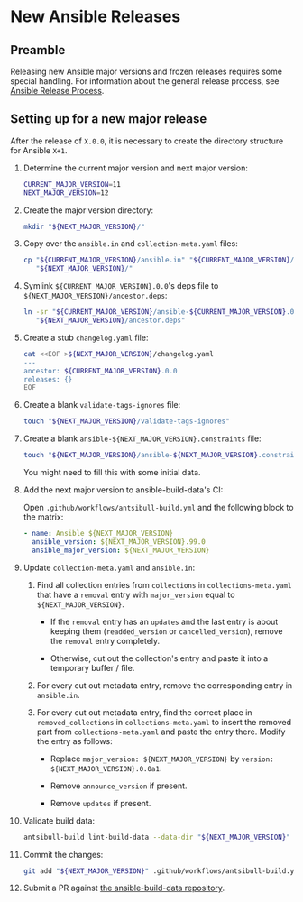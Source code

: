 # New Ansible Releases

## Preamble

Releasing new Ansible major versions and frozen releases requires some special
handling.
For information about the general release process,
see [Ansible Release Process](release-process.md).

## Setting up for a new major release

<!-- TODO: Write a script, playbook, or antsibull-build subcommand to automate this -->

After the release of `X.0.0`, it is necessary to create the directory
structure for Ansible `X+1`.

1. Determine the current major version and next major version:

    ``` sh
    CURRENT_MAJOR_VERSION=11
    NEXT_MAJOR_VERSION=12
    ```

2. Create the major version directory:

    ``` sh
    mkdir "${NEXT_MAJOR_VERSION}/"
    ```

3. Copy over the `ansible.in` and `collection-meta.yaml` files:

    ``` sh
    cp "${CURRENT_MAJOR_VERSION}/ansible.in" "${CURRENT_MAJOR_VERSION}/collection-meta.yaml" \
       "${NEXT_MAJOR_VERSION}/"
    ```

4. Symlink `${CURRENT_MAJOR_VERSION}.0.0`'s deps file to
   `${NEXT_MAJOR_VERSION}/ancestor.deps`:

    ``` sh
    ln -sr "${CURRENT_MAJOR_VERSION}/ansible-${CURRENT_MAJOR_VERSION}.0.0.deps" \
       "${NEXT_MAJOR_VERSION}/ancestor.deps"
    ```

5. Create a stub `changelog.yaml` file:

    ``` sh
    cat <<EOF >${NEXT_MAJOR_VERSION}/changelog.yaml
    ---
    ancestor: ${CURRENT_MAJOR_VERSION}.0.0
    releases: {}
    EOF
    ```

6. Create a blank `validate-tags-ignores` file:

    ``` sh
    touch "${NEXT_MAJOR_VERSION}/validate-tags-ignores"
    ```

7. Create a blank `ansible-${NEXT_MAJOR_VERSION}.constraints` file:

    ``` sh
    touch "${NEXT_MAJOR_VERSION}/ansible-${NEXT_MAJOR_VERSION}.constraints"
    ```

    You might need to fill this with some initial data.

8. Add the next major version to ansible-build-data's CI:

    Open `.github/workflows/antsibull-build.yml` and the following block to the
    matrix:

    ``` yaml
    - name: Ansible ${NEXT_MAJOR_VERSION}
      ansible_version: ${NEXT_MAJOR_VERSION}.99.0
      ansible_major_version: ${NEXT_MAJOR_VERSION}
    ```

9. Update `collection-meta.yaml` and `ansible.in`:

    1. Find all collection entries from `collections` in `collections-meta.yaml`
       that have a `removal` entry with `major_version` equal to `${NEXT_MAJOR_VERSION}`.

        - If the `removal` entry has an `updates` and the last entry is about keeping them (`readded_version` or `cancelled_version`),
          remove the `removal` entry completely.

        - Otherwise, cut out the collection's entry and paste it into a temporary buffer / file.

    2. For every cut out metadata entry,
       remove the corresponding entry in `ansible.in`.

    3. For every cut out metadata entry,
       find the correct place in `removed_collections` in `collections-meta.yaml`
       to insert the removed part from `collections-meta.yaml` and paste the entry there.
       Modify the entry as follows:

        - Replace `major_version: ${NEXT_MAJOR_VERSION}` by `version: ${NEXT_MAJOR_VERSION}.0.0a1`.

        - Remove `announce_version` if present.

        - Remove `updates` if present.

10. Validate build data:

    ```sh
    antsibull-build lint-build-data --data-dir "${NEXT_MAJOR_VERSION}" "${NEXT_MAJOR_VERSION}"
    ```

11. Commit the changes:

    ``` sh
    git add "${NEXT_MAJOR_VERSION}" .github/workflows/antsibull-build.yml
    ```

12. Submit a PR against [the ansible-build-data repository](https://github.com/ansible-community/ansible-build-data/).
